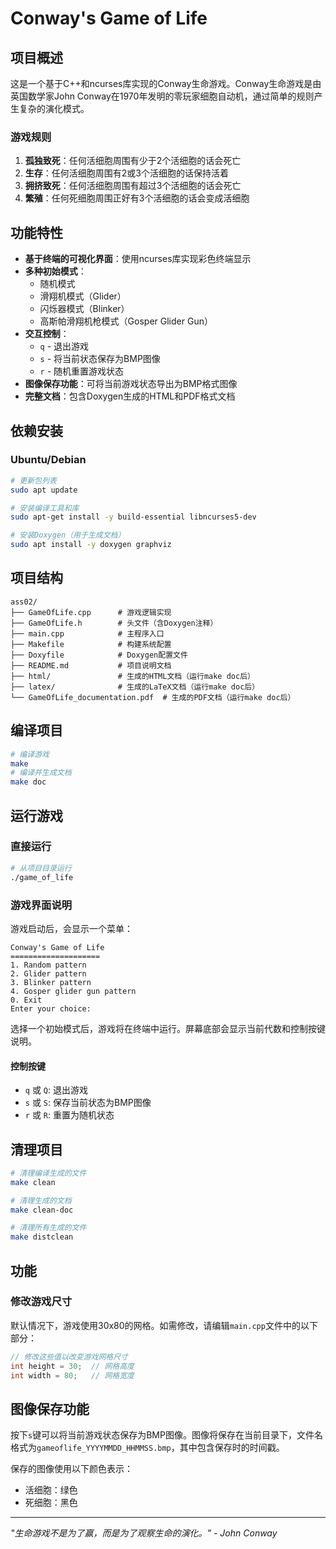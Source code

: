 # Conway's Game of Life

## 项目概述

这是一个基于C++和ncurses库实现的Conway生命游戏。Conway生命游戏是由英国数学家John Conway在1970年发明的零玩家细胞自动机，通过简单的规则产生复杂的演化模式。

### 游戏规则

1. **孤独致死**：任何活细胞周围有少于2个活细胞的话会死亡
2. **生存**：任何活细胞周围有2或3个活细胞的话保持活着
3. **拥挤致死**：任何活细胞周围有超过3个活细胞的话会死亡
4. **繁殖**：任何死细胞周围正好有3个活细胞的话会变成活细胞

## 功能特性

- **基于终端的可视化界面**：使用ncurses库实现彩色终端显示
- **多种初始模式**：
  - 随机模式
  - 滑翔机模式（Glider）
  - 闪烁器模式（Blinker）
  - 高斯帕滑翔机枪模式（Gosper Glider Gun）
- **交互控制**：
  - `q` - 退出游戏
  - `s` - 将当前状态保存为BMP图像
  - `r` - 随机重置游戏状态
- **图像保存功能**：可将当前游戏状态导出为BMP格式图像
- **完整文档**：包含Doxygen生成的HTML和PDF格式文档

## 依赖安装

### Ubuntu/Debian
```bash
# 更新包列表
sudo apt update

# 安装编译工具和库
sudo apt-get install -y build-essential libncurses5-dev

# 安装Doxygen（用于生成文档）
sudo apt install -y doxygen graphviz

```
## 项目结构

```
ass02/
├── GameOfLife.cpp      # 游戏逻辑实现
├── GameOfLife.h        # 头文件（含Doxygen注释）
├── main.cpp            # 主程序入口
├── Makefile            # 构建系统配置
├── Doxyfile            # Doxygen配置文件
├── README.md           # 项目说明文档
├── html/               # 生成的HTML文档（运行make doc后）
├── latex/              # 生成的LaTeX文档（运行make doc后）
└── GameOfLife_documentation.pdf  # 生成的PDF文档（运行make doc后）
```

## 编译项目

```bash
# 编译游戏
make
# 编译并生成文档
make doc
```

## 运行游戏

### 直接运行

```bash
# 从项目目录运行
./game_of_life
```

### 游戏界面说明

游戏启动后，会显示一个菜单：

```shell
Conway's Game of Life
====================
1. Random pattern
2. Glider pattern
3. Blinker pattern
4. Gosper glider gun pattern
0. Exit
Enter your choice:
```

选择一个初始模式后，游戏将在终端中运行。屏幕底部会显示当前代数和控制按键说明。

#### 控制按键
- `q` 或 `Q`: 退出游戏
- `s` 或 `S`: 保存当前状态为BMP图像
- `r` 或 `R`: 重置为随机状态

## 清理项目

```bash
# 清理编译生成的文件
make clean

# 清理生成的文档
make clean-doc

# 清理所有生成的文件
make distclean

```

## 功能

### 修改游戏尺寸
默认情况下，游戏使用30x80的网格。如需修改，请编辑`main.cpp`文件中的以下部分：

```cpp
// 修改这些值以改变游戏网格尺寸
int height = 30;  // 网格高度
int width = 80;   // 网格宽度
```

## 图像保存功能

按下`s`键可以将当前游戏状态保存为BMP图像。图像将保存在当前目录下，文件名格式为`gameoflife_YYYYMMDD_HHMMSS.bmp`，其中包含保存时的时间戳。

保存的图像使用以下颜色表示：

- 活细胞：绿色
- 死细胞：黑色

---

*"生命游戏不是为了赢，而是为了观察生命的演化。" - John Conway*